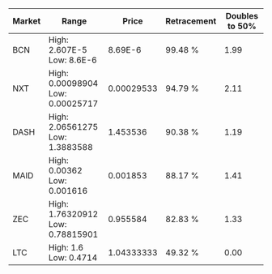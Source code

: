 | Market | Range | Price| Retracement | Doubles to 50% |
| --- | --- | --- | --- | --- |
| BCN | High: 2.607E-5<br />Low: 8.6E-6 | 8.69E-6 | 99.48 % | 1.99 |
| NXT | High: 0.00098904<br />Low: 0.00025717 | 0.00029533 | 94.79 % | 2.11 |
| DASH | High: 2.06561275<br />Low: 1.3883588 | 1.453536 | 90.38 % | 1.19 |
| MAID | High: 0.00362<br />Low: 0.001616 | 0.001853 | 88.17 % | 1.41 |
| ZEC | High: 1.76320912<br />Low: 0.78815901 | 0.955584 | 82.83 % | 1.33 |
| LTC | High: 1.6<br />Low: 0.4714 | 1.04333333 | 49.32 % | 0.00 |
